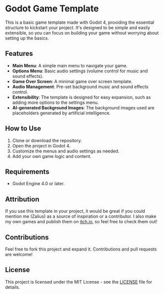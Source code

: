 # Godot Game Template

This is a basic game template made with Godot 4, providing the essential structure to kickstart your project. It's designed to be simple and easily extensible, so you can focus on building your game without worrying about setting up the basics.

## Features

- **Main Menu**: A simple main menu to navigate your game.
- **Options Menu**: Basic audio settings (volume control for music and sound effects).
- **Game Over Screen**: A minimal game over screen template.
- **Audio Management**: Pre-set background music and sound effects control.
- **Extensibility**: The template is designed for easy expansion, such as adding more options to the settings menu.
- **AI-generated Background Images**: The background images used are placeholders generated by artificial intelligence.

## How to Use

1. Clone or download the repository.
2. Open the project in Godot 4.
3. Customize the menus and audio settings as needed.
4. Add your own game logic and content.

## Requirements

- Godot Engine 4.0 or later.

## Attribution

If you use this template in your project, it would be great if you could mention me (Zalius) as a source of inspiration or a contributor. I also make my own games and publish them on [itch.io](https://madebyqwerty.itch.io), so feel free to check them out!

## Contributions

Feel free to fork this project and expand it. Contributions and pull requests are welcome!

## License

This project is licensed under the MIT License - see the [LICENSE](LICENSE) file for details.
